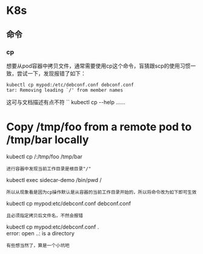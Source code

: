 # K8s

## 命令

### cp
想要从pod容器中拷贝文件，通常需要使用cp这个命令，盲猜跟scp的使用习惯一致，尝试一下，发现报错了如下：
```
kubectl cp mypod:/etc/debconf.conf debconf.conf                                                   
tar: Removing leading `/' from member names
```
这可与文档描述有点不符
``
kubectl cp --help
 ……
  # Copy /tmp/foo from a remote pod to /tmp/bar locally
  kubectl cp <some-namespace>/<some-pod>:/tmp/foo /tmp/bar
```
进行容器中发现当前工作目录是根目录"/"
```
kubectl exec sidecar-demo /bin/pwd
/
```
所以从现象看是因为cp操作默认是从容器的当前工作目录开始的，所以将命令改为如下即可生效
```
kubectl cp mypod:etc/debconf.conf debconf.conf                                                   
```
且必须指定拷贝后文件名，不然会报错
```
kubectl cp mypod:etc/debconf.conf .                                               
error: open ..: is a directory
```
有些想当然了，算是一个小坑吧